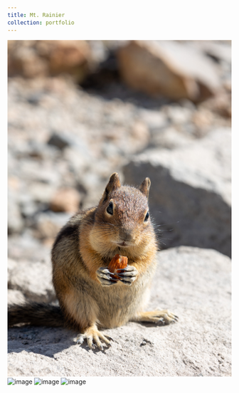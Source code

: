 ```yaml
---
title: Mt. Rainier
collection: portfolio
---
```


![image](/images/2M5A4390.jpg)
![image](/images/2M5A4522.jpg)
![image](/images/2M5A4544.jpg)
![image](/images/2M5A4583.jpg)

<!-- excerpt: "Short description of portfolio item number 1<br/><img src='/images/500x300.png'>" -->